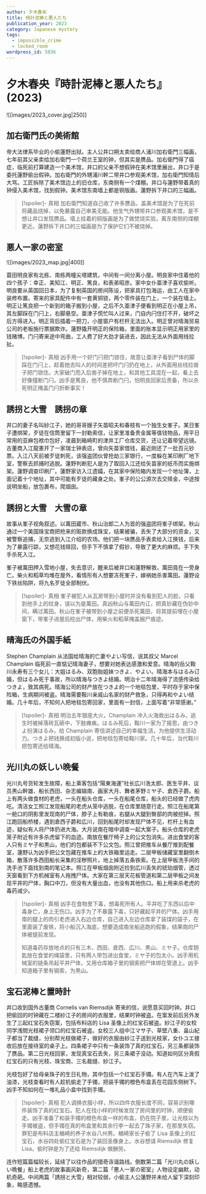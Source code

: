 ```yaml
---
author: 夕木春央
title: 時計泥棒と悪人たち
publication_year: 2023
category: Japanese mystery
tags:
  - impossible_crime
  - locked_room
wordpress_id: 5836
---
```


# 夕木春央『時計泥棒と悪人たち』(2023)

![[images/2023_cover.jpg|250]]

## 加右衛門氏の美術館

帝大法律系毕业的小偷蓮野出狱。主人公井口朔太卖给商人浦川加右衛門三幅画，七年前其父亲卖给加右衛門一个荷兰王室的钟，但其实是赝品。加右衛門得了癌症，临死前打算建造一个美术馆，井口的父亲不想假钟在美术馆里展出，井口于是委托蓮野偷出假钟。加右衛門的外甥浦川幹二带井口参观美术馆，加右衛門知情后大骂。工匠拆除了美术馆边上的旧仓库，东南侧有一个煤棚。井口与蓮野带着真的钟侵入美术馆，找到假钟。美术馆东南墙上都是铜版画。蓮野拆下井口的三幅画。

> [!spoiler]- 真相
> 加右衛門知道自己收了许多赝品，盖美术馆是为了在死前将藏品烧掉，以免暴露自己审美无能。他生气外甥带井口参观美术馆，是不想让井口发现赝品。墙上挂着的铜版画是为了做焚烧实验，离东南侧的煤棚更近。蓮野拆下井口的三幅画是为了保护它们不被烧掉。

## 悪人一家の密室

![[images/2023_map.jpg|400]]

蓑田明良家有北栋、南栋两幢尖塔建筑，中间有一间分离小屋。明良家中住着他的四个孩子：幸正、美知江、明正、篤良，和表弟昭彦。家中女仆亜津子喜欢偷听。明良要从英国回日本，为了复制英国的房间陈设，把家具打包海运，由工人在家中装修布置。寄来的家具配件中有一套黄铜锁，两个零件装在门上，一个装在墙上。明正让篤良把一个新到的箱子搬到小屋，之后不久亜津子便看到明正在小屋上吊，其左脚踩在门闩上，右脚悬空。亜津子慌忙叫人过来，门自内闩住打不开，破坏之后方得进入。明正背后插着一把刀，小屋窗户有栏杆无法出入。明正曾对晴海贸易公司的老板施行票据欺诈。蓮野撬开明正的保险箱，里面的账本显示明正用家里的钱赌博。门闩寄来途中弯曲，工人费了好大劲才装进去，因此无法从外面用线拉扯。

> [!spoiler]- 真相
> 凶手用一个好门闩把门锁住，故意让亜津子看到尸体的脚踩在门闩上，趁着她去叫人的时间差把坏门闩扔在地上，从外面用丝线拉凿子把门锁住。大家破门而入后凿子掉在地上，和其他工具混在一起，看上去好像撞断门闩。凶手是篤良，他不慎弄断门闩，怕明良回家后责备，所以杀死明正掩盖门闩折断事实！

## 誘拐と大雪　誘拐の章

井口的妻子名叫紗江子，她的哥哥嫂子矢苗昭夫和春枝有一个独生女峯子。某日峯子遭绑架，歹徒在信筒里留下一封勒索信，让家里准备贵金属等值钱物品，用平日常用的亚麻包袱巾包好，凌晨到箱崎町的津井工厂仓库交货，还让记着带望远镜。古董商入江龍憲开了一家瑞士钟表店，曾向矢苗家借钱，最近刚还了一批百元钞票。入江八天前被歹徒刺死，该强盗团伙曾抢劫三家银行，一度躲在某印刷厂地下室，警察去抓捕时逃脱。蓮野判断犯人是为了取回入江还给矢苗家的纸币而实施绑架。蓮野调查印刷厂。蓮野家访入江遗孀，在其家中保险箱内发现一个地址簿，上面记着十个地址，其中可能有歹徒的藏身之处。峯子的公公源次去交赎金，中途按说明坐船，放包裹布，爬烟囱。

## 誘拐と大雪　大雪の章

故事从峯子视角叙述。以萬田蔵市、秋山治郎二人为首的强盗团将峯子绑架。秋山通过一个美国珠宝商把抢来的赃款换成珠宝，结果被骗，丢失了大部分的资金，又被警察追捕，无奈逃到入江介绍的农场。他们把一块赝品手表卖给入江换钱，后来为了暴露行踪，又想花钱赎回，但手下不慎拿了假钞，导致了更大的麻烦。手下失手杀死入江。

峯子被萬田押入雪地小屋，失去意识，醒来后被井口和蓮野解救，萬田竟在一旁身亡。柴火和稻草均堆在屋外，看情形有人想要冻死峯子，嫁祸她杀害萬田。蓮野设下铁丝陷阱，将九名歹徒全部制伏。

> [!spoiler]- 真相
> 峯子被犯人从瓦房带到小屋时并没有看到犯人的脸，只看到他手上的纹身，误以为是萬田。真凶秋山与萬田内讧，把真钞藏在伪钞中间，瞒过萬田。秋山在峯子被带到小屋之前便杀死萬田，将其提前埋在小屋窗下，带峯子进屋后挖出尸体，用柴火和稻草掩盖掘尸痕迹。

## 晴海氏の外国手紙

Stephen Champlain 从法国给晴海的亡妻やよい写信，说其叔父 Marcel Champlain 临死前一直惦记晴海妻子，想要对她表达感激和爱意。晴海的岳父鞍川永寿有三个女儿：大姐はるみ、双胞胎姐妹つきよ、やよい。晴海本与はるみ订婚，但はるみ死于事故，所以晴海与つきよ结婚。明治十二年晴海得了流感传染给つきよ，致其病死。晴海公司的财产放在つきよ的一个地毯包里，平时存于家中保险箱，生病期间被盗。晴海需要鞍川亲戚山名家的财产救急，只得再和やよい结婚。几十年后，不知何人把地毯包寄回家，里面有一封信，上面写着“非常感谢。”

> [!spoiler]- 真相
> 明治五年银座大火，Champlain 冲入火海救出はるみ，逃生时被掉落砖瓦砸中，下肢瘫痪。はるみ死后，鞍川一家为了报恩，由つきよ扮演はるみ，给 Champlain 寄信讲述自己的幸福生活，为他提供生活动力。つきよ把钱换成初版小说，把地毯包寄给鞍川家。几十年后，当代鞍川把包寄还给晴海。

## 光川丸の妖しい晩餐

光川丸号货轮发生故障，船上乘客包括“陽東海運”社长広川浩太郎、医生平井、议员黒山幹雄、船长西田、杂志编辑南、画家大月、舞者茅野ミヤ子、倉西子爵。船上有两头做食材的老虎，一头在船头仓库，一头在船尾仓库，船头的已经做了虎肉吃。清洁女工照江发现船尾的老虎从笼中逃脱，在仓库里随意行走。照江在船尾第一舱口的阴影里发现南的尸体，脖子上有勒痕，右腿从大腿到臀部的肉被挖掉。照江跑回船桥楼，遇到倉西子爵和広川，回到船尾时却发现尸体不见，栏杆上有血迹，疑似有人将尸体扔进大海。大月说南在暗中调查一起大案子。船头仓库的老虎笼子附近有许多杀虎留下的血迹。南放在餐厅椅子上的公文包消失。进出食堂的客人只有ミヤ子和黒山，他们的包都装不下公文包。照江曾把推车从餐厅推到配餐室，蓮野认为凶手把公文包藏在推车上的大铁箱里运走。二层甲板储藏室里翻倒木箱，散落许多西田船长采集的淫秽照片，地上掉落五条铁索。在上层甲板洗手间的洗手池下面找到南的笔记本。照江在甲板烟囱附近捡到広川丢失的琥珀烟管，透过天窗看到下方机械室有人拖拽尸体。大家在第三层天花板管道和第二层甲板之间发现平井的尸体，胸口中刀，但没有大量出血，也没有其他伤口。船上用来杀老虎的毒药减少。

> [!spoiler]- 真相
> 凶手在食物里下毒，想毒死所有人。平井吃了东西以后中毒身亡，身上无伤口。凶手为了不暴露下毒，只好藏起平井的尸体。凶手用南的腿上的肉引老虎进入右边仓库，自己进入左边仓库拿了装煤的袋子，在里面装了废铁，将小船沉入海底，想要造成南坐船逃跑的假象，结果南的尸体被提前发现。
> 
> 知道毒药存放地点的只有三木、西田、倉西、広川、黒山、ミヤ子。仓库钥匙放在食堂的绳袋里，只有两人带包进出食堂，ミヤ子的包太小。凶手用机械室的链条吊起平井尸体，又用仓库箱子里的钢索把尸体绑在管道上。凶手知道箱子里有钢索，为黑山。

## 宝石泥棒と置時計

井口收到国外古董商 Cornelis van Riemsdijk 寄来的信，说愿意买回时钟。井口把偷回的时钟藏在二楼紗江子的房间的衣服里，结果时钟被盗。在案发前后另外发生了三起红宝石失窃案，包括布料店的 Lisa 圣像上的红宝石被盗。紗江子的女校同学浅間光枝裙子领口的红宝石被盗。女校三人组中江マサ子、草壁八重、畠山紀子都当了裁缝，分别帮光枝做裙子，做好的衣服由紗江子送到光枝家，女仆ユエ接收后放在接待室的桌子上。四条裙子中只有一条装饰了真的红宝石，另三条都装饰了赝品。第二日光枝回家，发现真宝石丢失，另三条裙子没动。知道如何区分真假红宝石的只有光枝、珠宝商、三名裁缝、紗江子。

光枝包好了给母亲珠子的生日礼物，其中包括一个红宝石手镯。有人在汽车上泼了油漆，光枝查看时有人趁机偷走了手镯，把装手镯的橙色布盒丢在花园东侧树下。凶手不知如何在一堆礼品小盒中找到手镯。

> [!spoiler]- 真相
> 犯人调换衣服小样，所以四件衣服长度不同，容易识别哪件装饰了真的红宝石。犯人在找小样的时候发现了房间里的时钟，顺便偷走。凶手准备了和装手镯的橙色布盒一样的布盒，扔在院子里，让光枝以为手镯被盗，但手镯在真的布盒里和其余行李一起去了珠子家，在那里失窃。罪犯是布料店主楢崎的养子水谷八州男。楢崎家长子偷了 Lisa 圣像上的红宝石，水谷四处偷红宝石是为了装回圣像身上。水谷想请 Riemsdijk 修复 Lisa，偷时钟是为了还给 Riemsdijk 做酬劳。

连作短篇篇幅较长，延续了以往作品的猎奇诙谐路线。倒数第二篇「光川丸の妖しい晩餐」船上老虎的故事画风新奇，第二篇「悪人一家の密室」人物设定幽默，动机奇葩。中间两篇「誘拐と大雪」相对较弱，小偷主人公蓮野并未给人留下深刻印象，略感遗憾。